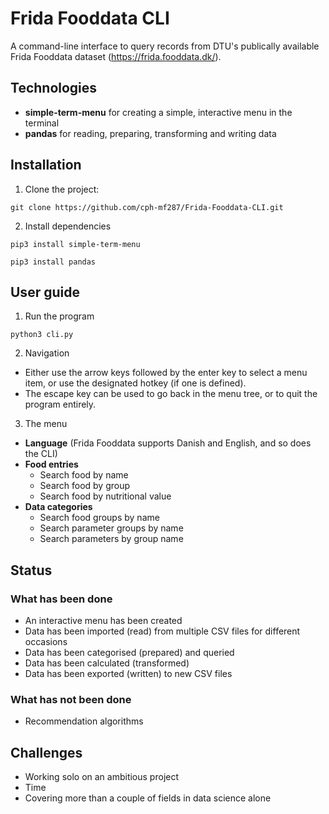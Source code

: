 # Frida Fooddata CLI

A command-line interface to query records from DTU's publically available Frida Fooddata dataset (https://frida.fooddata.dk/).

## Technologies

- **simple-term-menu** for creating a simple, interactive menu in the terminal
- **pandas** for reading, preparing, transforming and writing data

## Installation

1. Clone the project:

```
git clone https://github.com/cph-mf287/Frida-Fooddata-CLI.git
```

2. Install dependencies

```
pip3 install simple-term-menu
```
```
pip3 install pandas
```

## User guide

1. Run the program

```
python3 cli.py
```

2. Navigation

- Either use the arrow keys followed by the enter key to select a menu item, or use the designated hotkey (if one is defined).
- The escape key can be used to go back in the menu tree, or to quit the program entirely.

3. The menu

- **Language** (Frida Fooddata supports Danish and English, and so does the CLI)
- **Food entries**
  - Search food by name
  - Search food by group
  - Search food by nutritional value
- **Data categories**
  - Search food groups by name
  - Search parameter groups by name
  - Search parameters by group name

## Status

### What has been done

- An interactive menu has been created
- Data has been imported (read) from multiple CSV files for different occasions
- Data has been categorised (prepared) and queried
- Data has been calculated (transformed)
- Data has been exported (written) to new CSV files

### What has not been done

- Recommendation algorithms

## Challenges

- Working solo on an ambitious project
- Time
- Covering more than a couple of fields in data science alone
